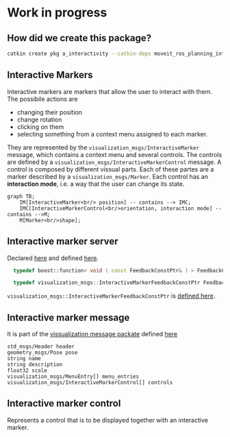 # Work in progress
## How did we create this package?
```bash
catkin create pkg a_interactivity --catkin-deps moveit_ros_planning_interface moveit_core rviz_visual_tools moveit_visual_tools interactive_markers --system-deps Eigen3
```

## Interactive Markers

Interactive markers are markers that allow the user to interact with them.
The possibile actions are
- changing their position 
- change rotation
- clicking on them
- selecting something from a context menu assigned to each marker.

They are represented by the `visualization_msgs/InteractiveMarker` message, which contains a context menu and several controls.
The controls are defined by a `visualization_msgs/InteractiveMarkerControl` message.
A control is composed by different vissual parts. 
Each of these partes are a marker described by a `visualization_msgs/Marker`.
Each control has an **interaction mode**, i.e. a way that the user can change its state.

```mermaid
graph TB;
    IM[InteractiveMarker<br/> position] -- contains --> IMC;
    IMC[InteractiveMarkerControl<br/>orientation, interaction mode] -- contains -->M;
    M[Marker<br/>shape];
```
## Interactive marker server

Declared [here](https://github.com/ros-visualization/interactive_markers/blob/051af05d3eb4378938e89fbf6030f5e3a6ad014a/include/interactive_markers/interactive_marker_server.h#L57) and defined [here](https://github.com/ros-visualization/interactive_markers/blob/051af05d3eb4378938e89fbf6030f5e3a6ad014a/src/interactive_marker_server.cpp#L42).


```C++
  typedef boost::function< void ( const FeedbackConstPtr& ) > FeedbackCallback;
```

```C++
  typedef visualization_msgs::InteractiveMarkerFeedbackConstPtr FeedbackConstPtr;
```

`visualization_msgs::InteractiveMarkerFeedbackConstPtr` is [defined here](http://docs.ros.org/en/melodic/api/visualization_msgs/html/msg/InteractiveMarkerFeedback.html).
## Interactive marker message

It is part of the [vissualization message packate](http://wiki.ros.org/visualization_msgs) defined [here](http://docs.ros.org/en/api/visualization_msgs/html/msg/InteractiveMarker.html)
```
std_msgs/Header header
geometry_msgs/Pose pose
string name
string description
float32 scale
visualization_msgs/MenuEntry[] menu_entries
visualization_msgs/InteractiveMarkerControl[] controls
```

## Interactive marker control

Represents a control that is to be displayed together with an interactive marker.

